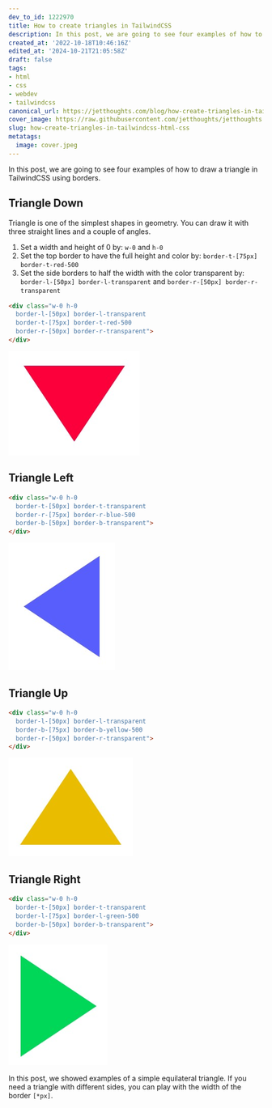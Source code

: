 ```yaml
---
dev_to_id: 1222970
title: How to create triangles in TailwindCSS
description: In this post, we are going to see four examples of how to draw a triangle in TailwindCSS using...
created_at: '2022-10-18T10:46:16Z'
edited_at: '2024-10-21T21:05:58Z'
draft: false
tags:
- html
- css
- webdev
- tailwindcss
canonical_url: https://jetthoughts.com/blog/how-create-triangles-in-tailwindcss-html-css/
cover_image: https://raw.githubusercontent.com/jetthoughts/jetthoughts.github.io/master/content/blog/how-create-triangles-in-tailwindcss-html-css/cover.jpeg
slug: how-create-triangles-in-tailwindcss-html-css
metatags:
  image: cover.jpeg
---
```

In this post, we are going to see four examples of how to draw a triangle in TailwindCSS using borders.

## Triangle Down

Triangle is one of the simplest shapes in geometry. You can draw it with three straight lines and a couple of angles.

1. Set a width and height of 0 by: `w-0` and `h-0`
2. Set the top border to have the full height and color by: `border-t-[75px] border-t-red-500`
3. Set the side borders to half the width with the color transparent by: `border-l-[50px] border-l-transparent` and `border-r-[50px] border-r-transparent`

```html
<div class="w-0 h-0 
  border-l-[50px] border-l-transparent
  border-t-[75px] border-t-red-500
  border-r-[50px] border-r-transparent">
</div>
```

![Image description](file_0.png)

## Triangle Left

```html
<div class="w-0 h-0 
  border-t-[50px] border-t-transparent
  border-r-[75px] border-r-blue-500
  border-b-[50px] border-b-transparent">
</div>
```

![Image description](file_1.png)

## Triangle Up

```html
<div class="w-0 h-0 
  border-l-[50px] border-l-transparent
  border-b-[75px] border-b-yellow-500
  border-r-[50px] border-r-transparent">
</div>
```

![Image description](file_2.png)

## Triangle Right

```html
<div class="w-0 h-0 
  border-t-[50px] border-t-transparent
  border-l-[75px] border-l-green-500
  border-b-[50px] border-b-transparent">
</div>
```

![Image description](file_3.png)

In this post, we showed examples of a simple equilateral triangle. If you need a triangle with different sides, you can play with the width of the border `[*px]`.







